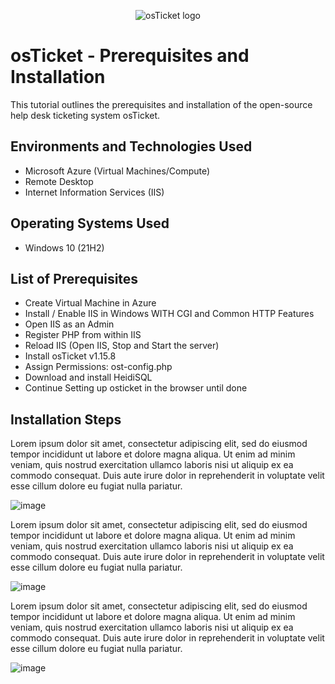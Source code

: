 <p align="center">
<img src="https://i.imgur.com/Clzj7Xs.png" alt="osTicket logo"/>
</p>

<h1>osTicket - Prerequisites and Installation</h1>
This tutorial outlines the prerequisites and installation of the open-source help desk ticketing system osTicket.<br />






<h2>Environments and Technologies Used</h2>

- Microsoft Azure (Virtual Machines/Compute)
- Remote Desktop
- Internet Information Services (IIS)

<h2>Operating Systems Used </h2>

- Windows 10</b> (21H2)

<h2>List of Prerequisites</h2>

- Create Virtual Machine in Azure
- Install / Enable IIS in Windows WITH CGI and Common HTTP Features
- Open IIS as an Admin
- Register PHP from within IIS
- Reload IIS (Open IIS, Stop and Start the server)
- Install osTicket v1.15.8
- Assign Permissions: ost-config.php
- Download and install HeidiSQL
- Continue Setting up osticket in the browser until done

<h2>Installation Steps</h2>

<p>

</p>
<p![image](https://github.com/mayanda30/osticket-prereqs/assets/168196386/fbc45ccd-dd5e-4a63-a59f-6de3b50d504e)
>
Lorem ipsum dolor sit amet, consectetur adipiscing elit, sed do eiusmod tempor incididunt ut labore et dolore magna aliqua. Ut enim ad minim veniam, quis nostrud exercitation ullamco laboris nisi ut aliquip ex ea commodo consequat. Duis aute irure dolor in reprehenderit in voluptate velit esse cillum dolore eu fugiat nulla pariatur.


![image](https://github.com/mayanda30/osticket-prereqs/assets/168196386/95367751-8d8a-4b57-8593-f8d2eea8b9f4)

Lorem ipsum dolor sit amet, consectetur adipiscing elit, sed do eiusmod tempor incididunt ut labore et dolore magna aliqua. Ut enim ad minim veniam, quis nostrud exercitation ullamco laboris nisi ut aliquip ex ea commodo consequat. Duis aute irure dolor in reprehenderit in voluptate velit esse cillum dolore eu fugiat nulla pariatur.



![image](https://github.com/mayanda30/osticket-prereqs/assets/168196386/a580ee63-375a-4811-b025-da55c233359d)
</p>



Lorem ipsum dolor sit amet, consectetur adipiscing elit, sed do eiusmod tempor incididunt ut labore et dolore magna aliqua. Ut enim ad minim veniam, quis nostrud exercitation ullamco laboris nisi ut aliquip ex ea commodo consequat. Duis aute irure dolor in reprehenderit in voluptate velit esse cillum dolore eu fugiat nulla pariatur.






![image](https://github.com/mayanda30/osticket-prereqs/assets/168196386/78e13f37-a53e-4da9-9540-4f8f0ecc065d)




